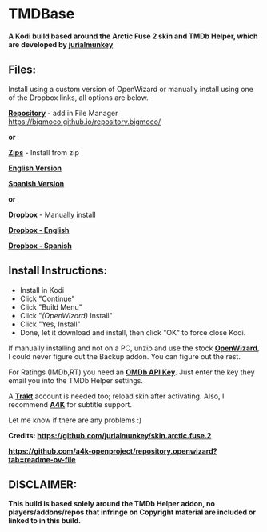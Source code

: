 # TMDBase
**A Kodi build based around the Arctic Fuse 2 skin and TMDb Helper, which are developed by [jurialmunkey](https://github.com/jurialmunkey)**

**Files:**
------------------------------------
Install using a custom version of OpenWizard or manually install using one of the Dropbox links, all options are below. 

**<u>Repository</u>** - add in File Manager
https://bigmoco.github.io/repository.bigmoco/

**or**

**<u>Zips</u>** - Install from zip

**[<u>English Version</u>](https://github.com/user-attachments/files/17988163/plugin.program.openwizard.zip)**

**[<u>Spanish Version</u>](https://github.com/Bigmoco/TMDBase/raw/refs/heads/main/language/es/plugin.program.openwizard.zip)**

**or**

**<u>Dropbox</u>** - Manually install

**[Dropbox - English](https://www.dropbox.com/scl/fo/q4ped8gjdbvb61uoytpj8/AP-2MkeCrWquC4hhnuWpct8?rlkey=3dmnyg8ziy73mzdqdygqrydno&st=5kdaze1n&dl=1)**

**[Dropbox - Spanish](https://www.dropbox.com/scl/fo/zobt1lcflkctoupi9xykh/ADmtZQOgBA7hg5k6qR5lp1Q?rlkey=z96obct1vvhebt9nupvlxv0sc&st=58amsq9d&dl=1)**

**Install Instructions:**
------------------------------------
- Install in Kodi
- Click "Continue"
- Click "Build Menu"
- Click "*(OpenWizard)* Install"
- Click "Yes, Install"
- Done, let it download and install, then click "OK" to force close Kodi.

If manually installing and not on a PC, unzip and use the stock **[OpenWizard](https://a4k-openproject.github.io/repository.openwizard/)**, I could never figure out the Backup addon. You can figure out the rest.

For Ratings (IMDb,RT) you need an **[OMDb API Key](https://www.omdbapi.com/apikey.aspx)**. Just enter the key they email you into the TMDb Helper settings.

A **[Trakt](https://trakt.tv/auth/join)** account is needed too; reload skin after activating. Also, I recommend **[A4K](https://github.com/a4k-openproject/a4kSubtitles)** for subtitle support.

Let me know if there are any problems :)

**Credits:
https://github.com/jurialmunkey/skin.arctic.fuse.2**

**https://github.com/a4k-openproject/repository.openwizard?tab=readme-ov-file**

DISCLAIMER: 
-
**This build is based solely around the TMDb Helper addon, no players/addons/repos that infringe on Copyright material are included or linked to in this build.**
